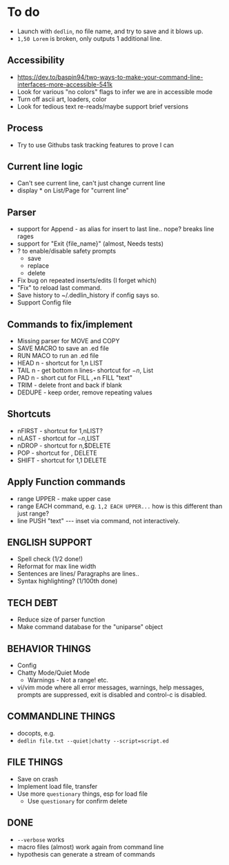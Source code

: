 # To do

- Launch with `dedlin`, no file name, and try to save and it blows up.
- `1,50 Lorem` is broken, only outputs 1 additional line.

## Accessibility

- https://dev.to/baspin94/two-ways-to-make-your-command-line-interfaces-more-accessible-541k
- Look for various "no colors" flags to infer we are in accessible mode
- Turn off ascii art, loaders, color
- Look for tedious text re-reads/maybe support brief versions

## Process

- Try to use Githubs task tracking features to prove I can

## Current line logic

- Can't see current line, can't just change current line
- display * on List/Page for "current line"

## Parser

- support for Append - as alias for insert to last line.. nope? breaks line rages
- support for "Exit {file_name}" (almost, Needs tests)
- ? to enable/disable safety prompts
  - save
  - replace
  - delete
- Fix bug on repeated inserts/edits (I forget which)
- "Fix" to reload last command.
- Save history to ~/.dedlin_history if config says so.
- Support Config file

## Commands to fix/implement

- Missing parser for MOVE and COPY
- SAVE MACRO to save an .ed file
- RUN MACO to run an .ed file
- HEAD n - shortcut for 1,n LIST
- TAIL n - get bottom n lines- shortcut for $-n,$ List
- PAD n - short cut for FILL $,$+n FILL "text"
- TRIM - delete front and back if blank
- DEDUPE - keep order, remove repeating values

## Shortcuts

- nFIRST - shortcut for 1,nLIST?
- nLAST - shortcut for $-n,$LIST
- nDROP - shortcut for n,$DELETE
- POP - shortcut for $,$ DELETE
- SHIFT - shortcut for 1,1 DELETE

## Apply Function commands

- range UPPER - make upper case
- range EACH command, e.g. `1,2 EACH UPPER...` how is this different than just range?
- line PUSH "text" --- inset via command, not interactively.

## ENGLISH SUPPORT

- Spell check (1/2 done!)
- Reformat for max line width
- Sentences are lines/ Paragraphs are lines..
- Syntax highlighting? (1/100th done)

## TECH DEBT

- Reduce size of parser function
- Make command database for the "uniparse" object

## BEHAVIOR THINGS

- Config
- Chatty Mode/Quiet Mode
  - Warnings - Not a range! etc.
- vi/vim mode where all error messages, warnings, help messages, prompts are suppressed,
  exit is disabled and control-c is disabled.

## COMMANDLINE THINGS

- docopts, e.g.
- `dedlin file.txt --quiet|chatty --script=script.ed`

## FILE THINGS

- Save on crash
- Implement load file, transfer
- Use more `questionary` things, esp for load file
  - Use `questionary` for confirm delete

## DONE

- `--verbose` works
- macro files (almost) work again from command line
- hypothesis can generate a stream of commands
